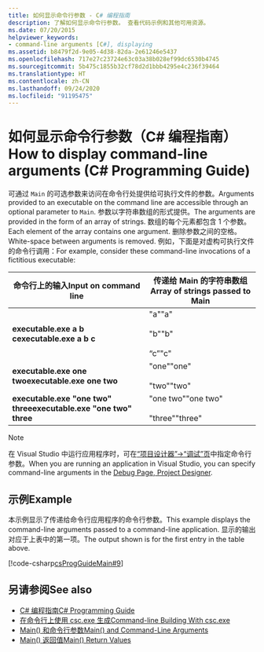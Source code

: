 ```yaml
---
title: 如何显示命令行参数 - C# 编程指南
description: 了解如何显示命令行参数。 查看代码示例和其他可用资源。
ms.date: 07/20/2015
helpviewer_keywords:
- command-line arguments [C#], displaying
ms.assetid: b8479f2d-9e05-4d38-82da-2e61246e5437
ms.openlocfilehash: 717e27c23724e63c03a38b028ef99dc6530b4745
ms.sourcegitcommit: 5b475c1855b32cf78d2d1bbb4295e4c236f39464
ms.translationtype: HT
ms.contentlocale: zh-CN
ms.lasthandoff: 09/24/2020
ms.locfileid: "91195475"
---
```

# <a name="how-to-display-command-line-arguments-c-programming-guide"></a><span data-ttu-id="0660c-104">如何显示命令行参数（C# 编程指南）</span><span class="sxs-lookup"><span data-stu-id="0660c-104">How to display command-line arguments (C# Programming Guide)</span></span>

<span data-ttu-id="0660c-105">可通过 `Main` 的可选参数来访问在命令行处提供给可执行文件的参数。</span><span class="sxs-lookup"><span data-stu-id="0660c-105">Arguments provided to an executable on the command line are accessible through an optional parameter to `Main`.</span></span> <span data-ttu-id="0660c-106">参数以字符串数组的形式提供。</span><span class="sxs-lookup"><span data-stu-id="0660c-106">The arguments are provided in the form of an array of strings.</span></span> <span data-ttu-id="0660c-107">数组的每个元素都包含 1 个参数。</span><span class="sxs-lookup"><span data-stu-id="0660c-107">Each element of the array contains one argument.</span></span> <span data-ttu-id="0660c-108">删除参数之间的空格。</span><span class="sxs-lookup"><span data-stu-id="0660c-108">White-space between arguments is removed.</span></span> <span data-ttu-id="0660c-109">例如，下面是对虚构可执行文件的命令行调用：</span><span class="sxs-lookup"><span data-stu-id="0660c-109">For example, consider these command-line invocations of a fictitious executable:</span></span>  
  
|<span data-ttu-id="0660c-110">命令行上的输入</span><span class="sxs-lookup"><span data-stu-id="0660c-110">Input on command line</span></span>|<span data-ttu-id="0660c-111">传递给 Main 的字符串数组</span><span class="sxs-lookup"><span data-stu-id="0660c-111">Array of strings passed to Main</span></span>|  
|----------------------------|-------------------------------------|  
|<span data-ttu-id="0660c-112">**executable.exe a b c**</span><span class="sxs-lookup"><span data-stu-id="0660c-112">**executable.exe a b c**</span></span>|<span data-ttu-id="0660c-113">"a"</span><span class="sxs-lookup"><span data-stu-id="0660c-113">"a"</span></span><br /><br /> <span data-ttu-id="0660c-114">"b"</span><span class="sxs-lookup"><span data-stu-id="0660c-114">"b"</span></span><br /><br /> <span data-ttu-id="0660c-115">“c”</span><span class="sxs-lookup"><span data-stu-id="0660c-115">"c"</span></span>|  
|<span data-ttu-id="0660c-116">**executable.exe one two**</span><span class="sxs-lookup"><span data-stu-id="0660c-116">**executable.exe one two**</span></span>|<span data-ttu-id="0660c-117">"one"</span><span class="sxs-lookup"><span data-stu-id="0660c-117">"one"</span></span><br /><br /> <span data-ttu-id="0660c-118">"two"</span><span class="sxs-lookup"><span data-stu-id="0660c-118">"two"</span></span>|  
|<span data-ttu-id="0660c-119">**executable.exe "one two" three**</span><span class="sxs-lookup"><span data-stu-id="0660c-119">**executable.exe "one two" three**</span></span>|<span data-ttu-id="0660c-120">"one two"</span><span class="sxs-lookup"><span data-stu-id="0660c-120">"one two"</span></span><br /><br /> <span data-ttu-id="0660c-121">"three"</span><span class="sxs-lookup"><span data-stu-id="0660c-121">"three"</span></span>|  
  
> [!NOTE]
> <span data-ttu-id="0660c-122">在 Visual Studio 中运行应用程序时，可在[“项目设计器”->“调试”页](/visualstudio/ide/reference/debug-page-project-designer)中指定命令行参数。</span><span class="sxs-lookup"><span data-stu-id="0660c-122">When you are running an application in Visual Studio, you can specify command-line arguments in the [Debug Page, Project Designer](/visualstudio/ide/reference/debug-page-project-designer).</span></span>  
  
## <a name="example"></a><span data-ttu-id="0660c-123">示例</span><span class="sxs-lookup"><span data-stu-id="0660c-123">Example</span></span>  

 <span data-ttu-id="0660c-124">本示例显示了传递给命令行应用程序的命令行参数。</span><span class="sxs-lookup"><span data-stu-id="0660c-124">This example displays the command-line arguments passed to a command-line application.</span></span> <span data-ttu-id="0660c-125">显示的输出对应于上表中的第一项。</span><span class="sxs-lookup"><span data-stu-id="0660c-125">The output shown is for the first entry in the table above.</span></span>  
  
 [!code-csharp[csProgGuideMain#9](~/samples/snippets/csharp/VS_Snippets_VBCSharp/csProgGuideMain/CS/Class1.cs#9)]  
  
## <a name="see-also"></a><span data-ttu-id="0660c-126">另请参阅</span><span class="sxs-lookup"><span data-stu-id="0660c-126">See also</span></span>

- [<span data-ttu-id="0660c-127">C# 编程指南</span><span class="sxs-lookup"><span data-stu-id="0660c-127">C# Programming Guide</span></span>](../index.md)
- [<span data-ttu-id="0660c-128">在命令行上使用 csc.exe 生成</span><span class="sxs-lookup"><span data-stu-id="0660c-128">Command-line Building With csc.exe</span></span>](../../language-reference/compiler-options/command-line-building-with-csc-exe.md)
- [<span data-ttu-id="0660c-129">Main() 和命令行参数</span><span class="sxs-lookup"><span data-stu-id="0660c-129">Main() and Command-Line Arguments</span></span>](./index.md)
- [<span data-ttu-id="0660c-130">Main() 返回值</span><span class="sxs-lookup"><span data-stu-id="0660c-130">Main() Return Values</span></span>](./main-return-values.md)
